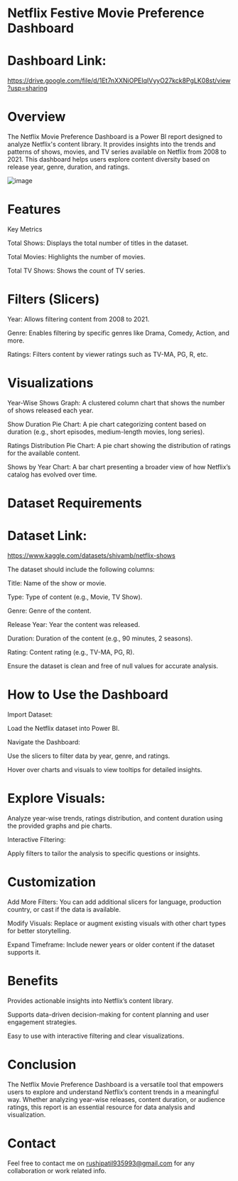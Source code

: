 
# Netflix Festive Movie Preference Dashboard


# Dashboard Link:
https://drive.google.com/file/d/1Et7nXXNiOPEIqIVyyO27kck8PgLK08st/view?usp=sharing

# Overview

The Netflix Movie Preference Dashboard is a Power BI report designed to analyze Netflix's content library. It provides insights into the trends and patterns of shows, movies, and TV series available on Netflix from 2008 to 2021. This dashboard helps users explore content diversity based on release year, genre, duration, and ratings.

![image](https://github.com/user-attachments/assets/3adbb93b-9b30-42ec-883f-7693f8553406)


# Features

Key Metrics

Total Shows: Displays the total number of titles in the dataset.

Total Movies: Highlights the number of movies.

Total TV Shows: Shows the count of TV series.

# Filters (Slicers)

Year: Allows filtering content from 2008 to 2021.

Genre: Enables filtering by specific genres like Drama, Comedy, Action, and more.

Ratings: Filters content by viewer ratings such as TV-MA, PG, R, etc.

# Visualizations

Year-Wise Shows Graph: A clustered column chart that shows the number of shows released each year.

Show Duration Pie Chart: A pie chart categorizing content based on duration (e.g., short episodes, medium-length movies, long series).

Ratings Distribution Pie Chart: A pie chart showing the distribution of ratings for the available content.

Shows by Year Chart: A bar chart presenting a broader view of how Netflix’s catalog has evolved over time.

# Dataset Requirements

# Dataset Link:
https://www.kaggle.com/datasets/shivamb/netflix-shows

The dataset should include the following columns:

Title: Name of the show or movie.

Type: Type of content (e.g., Movie, TV Show).

Genre: Genre of the content.

Release Year: Year the content was released.

Duration: Duration of the content (e.g., 90 minutes, 2 seasons).

Rating: Content rating (e.g., TV-MA, PG, R).

Ensure the dataset is clean and free of null values for accurate analysis.

# How to Use the Dashboard



Import Dataset:

Load the Netflix dataset into Power BI.

Navigate the Dashboard:

Use the slicers to filter data by year, genre, and ratings.

Hover over charts and visuals to view tooltips for detailed insights.

# Explore Visuals:

Analyze year-wise trends, ratings distribution, and content duration using the provided graphs and pie charts.

Interactive Filtering:

Apply filters to tailor the analysis to specific questions or insights.

# Customization

Add More Filters: You can add additional slicers for language, production country, or cast if the data is available.

Modify Visuals: Replace or augment existing visuals with other chart types for better storytelling.

Expand Timeframe: Include newer years or older content if the dataset supports it.

# Benefits

Provides actionable insights into Netflix’s content library.

Supports data-driven decision-making for content planning and user engagement strategies.

Easy to use with interactive filtering and clear visualizations.

# Conclusion

The Netflix Movie Preference Dashboard is a versatile tool that empowers users to explore and understand Netflix’s content trends in a meaningful way. Whether analyzing year-wise releases, content duration, or audience ratings, this report is an essential resource for data analysis and visualization.

# Contact 

Feel free to contact me on rushipatil935993@gmail.com for any collaboration or work related info.
